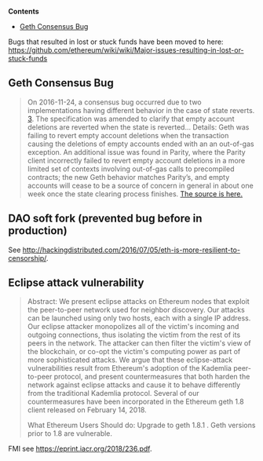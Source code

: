 <!-- START doctoc generated TOC please keep comment here to allow auto update -->
<!-- DON'T EDIT THIS SECTION, INSTEAD RE-RUN doctoc TO UPDATE -->
**Contents**

- [Geth Consensus Bug](#geth-consensus-bug)

<!-- END doctoc generated TOC please keep comment here to allow auto update -->

Bugs that resulted in lost or stuck funds have been moved to here: https://github.com/ethereum/wiki/wiki/Major-issues-resulting-in-lost-or-stuck-funds

## Geth Consensus Bug 
> On 2016-11-24, a consensus bug occurred due to two implementations having different behavior in the case of state reverts. [3](https://blog.ethereum.org/2016/11/25/security-alert-11242016-consensus-bug-geth-v1-4-19-v1-5-2/). The specification was amended to clarify that empty account deletions are reverted when the state is reverted... Details: Geth was failing to revert empty account deletions when the transaction causing the deletions of empty accounts ended with an an out-of-gas exception. An additional issue was found in Parity, where the Parity client incorrectly failed to revert empty account deletions in a more limited set of contexts involving out-of-gas calls to precompiled contracts; the new Geth behavior matches Parity’s, and empty accounts will cease to be a source of concern in general in about one week once the state clearing process finishes. [The source is here.](https://github.com/ethereum/EIPs/blob/master/EIPS/eip-161.md#addendum-2017-08-15)

## DAO soft fork (prevented bug before in production)

See http://hackingdistributed.com/2016/07/05/eth-is-more-resilient-to-censorship/.

## Eclipse attack vulnerability

>  Abstract:     We present eclipse attacks on Ethereum nodes that exploit the peer-to-peer network used for neighbor discovery. Our attacks can be launched using only two hosts, each with a single IP address. Our eclipse attacker monopolizes all of the victim's incoming and outgoing connections, thus isolating the victim from the rest of its peers in the network. The attacker can then filter the victim's view of the blockchain, or co-opt the victim's computing power as part of more sophisticated attacks. We argue that these eclipse-attack vulnerabilities result from Ethereum's adoption of the Kademlia peer-to-peer protocol, and present countermeasures that both harden the network against eclipse attacks and cause it to behave differently from the traditional Kademlia protocol. Several of our countermeasures have been incorporated in the Ethereum geth 1.8 client released on February 14, 2018.
>
> What Ethereum Users Should do:    Upgrade to geth 1.8.1 . Geth versions prior to 1.8 are vulnerable. 

FMI see https://eprint.iacr.org/2018/236.pdf.
